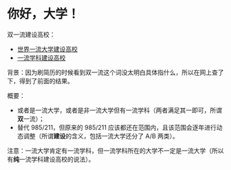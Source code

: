 # 你好，大学！

双一流建设高校：
* [世界一流大学建设高校](world-class-universities.md)
* [一流学科建设高校](first-class-disciplines.md)

背景：因为刷简历的时候看到双一流这个词没太明白具体指什么，所以在网上查了下，得到了前面的结果。

概要：
* 或者是一流大学，或者是非一流大学但有一流学科（两者满足其一即可，所谓**双**一流）；
* 替代 985/211，但原来的 985/211 应该都还在范围内，且该范围会逐年进行动态调整（所谓**建设**的含义，包括一流大学还分了 A/B 两类）。

注意：一流大学肯定有一流学科，但一流学科所在的大学不一定是一流大学（所以有**纯**一流学科建设高校的说法）。

